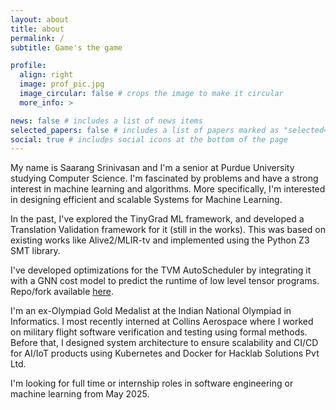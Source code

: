 ```yaml
---
layout: about
title: about
permalink: /
subtitle: Game's the game

profile:
  align: right
  image: prof_pic.jpg
  image_circular: false # crops the image to make it circular
  more_info: >

news: false # includes a list of news items
selected_papers: false # includes a list of papers marked as "selected={true}"
social: true # includes social icons at the bottom of the page
---
```


My name is Saarang Srinivasan and I'm a senior at Purdue University studying Computer Science. I'm fascinated by problems and have a strong interest in machine learning and algorithms. More specifically, I'm interested in designing efficient and scalable Systems for Machine Learning.

In the past, I've explored the TinyGrad ML framework, and developed a Translation Validation framework for it (still in the works). This was based on existing works like Alive2/MLIR-tv and implemented using the Python Z3 SMT library.

I've developed optimizations for the TVM AutoScheduler by integrating it with a GNN cost model to predict the runtime of low level tensor programs. Repo/fork available [here](https://github.com/knightron0/tvm-gnn-costmodel).

I'm an ex-Olympiad Gold Medalist at the Indian National Olympiad in Informatics. I most recently interned at Collins Aerospace where I worked on military flight software verification and testing using formal methods. Before that, I designed system architecture to ensure scalability and CI/CD for AI/IoT products using Kubernetes and Docker for Hacklab Solutions Pvt Ltd.

I'm looking for full time or internship roles in software engineering or machine learning from May 2025.
